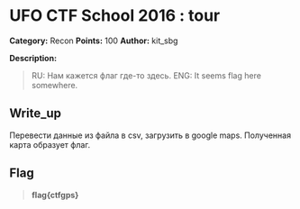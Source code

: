 # UFO CTF School 2016 : tour

**Category:** Recon **Points:** 100
**Author:** kit_sbg 

**Description:**
>   RU: Нам кажется флаг где-то здесь.
>  	ENG: It seems flag here somewhere.


## Write_up

Перевести данные из файла в csv, загрузить в google maps. Полученная карта образует флаг.

## Flag

> **flag{ctfgps}**
